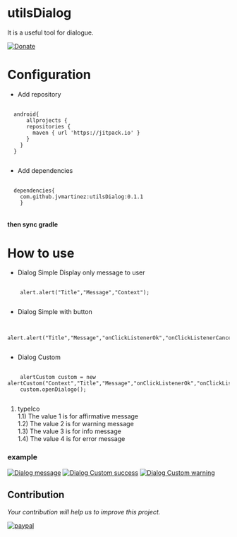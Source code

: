 # utilsDialog
It is a useful tool for dialogue.

[![Donate](https://img.shields.io/badge/Donate-PayPal-green.svg)](https://www.paypal.me/jvmartinez)
# Configuration
* Add repository 
<pre>
  <code>
  android{
      allprojects {
      repositories {        
        maven { url 'https://jitpack.io' }
      }
    }
  }
  </code>
</pre>
* Add dependencies 
<pre>
  <code>
  dependencies{
	com.github.jvmartinez:utilsDialog:0.1.1
	}
  </code>
</pre>
#### then sync gradle
# How to use
* Dialog Simple 
Display only message to user
<pre>
  <code>
    alert.alert("Title","Message","Context");
  </code>
</pre>
* Dialog Simple with button
<pre>
  <code>
    alert.alert("Title","Message","onClickListenerOk","onClickListenerCancel","Context");
  </code>
</pre>
* Dialog Custom 

<pre>
  <code>
    alertCustom custom = new alertCustom("Context","Title","Message","onClickListenerOk","onClickListenerCancel","typeIco");
    custom.openDialogo();
  </code>
</pre>
1) typeIco<br /> 
1.1) The value 1 is for affirmative message<br />
1.2) The value 2 is for warning message<br />
1.3) The value 3 is for info message<br />
1.4) The value 4 is for error message<br />
### example

[![Dialog message](utilsDialog/img/dialogSimple.png)](utilsDialog/img/dialogSimple.png)
[![Dialog Custom success](utilsDialog/img/CustomDialogButtonOk.png)](utilsDialog/img/CustomDialogButtonOk.png)
[![Dialog Custom warning](utilsDialog/img/CustomDialog_buntonOk_Cancel.png)](utilsDialog/img/CustomDialog_buntonOk_Cancel.png)
## Contribution
 *Your contribution will help us to improve this project.*

[![paypal](https://www.paypalobjects.com/en_US/i/btn/btn_donateCC_LG.gif)](https://www.paypal.me/jvmartinez)

